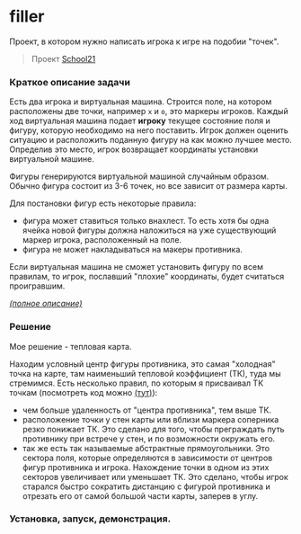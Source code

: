 # filler
Проект, в котором нужно написать игрока к игре на подобии "точек".

> Проект [School21](https://21-school.ru/)


### Краткое описание задачи

Есть два игрока и виртуальная машина. Строится поле, на котором расположены две точки, например `x` и `o`, это маркеры игроков.
Каждый ход виртуальная машина подает __игроку__ текущее состояние поля и фигуру, которую необходимо на него поставить.
Игрок должен оценить ситуацию и расположить поданную фигуру на как можно лучшее место.
Определив это место, игрок возвращает координаты установки виртуальной машине.

Фигуры генерируются виртуальной машиной случайным образом. Обычно фигура состоит из 3-6 точек, но все зависит от размера карты.

Для постановки фигур есть некоторые правила:
  - фигура может ставиться только внахлест. То есть хотя бы одна ячейка новой фигуры должна наложиться на уже существующий маркер игрока, расположенный на поле.
  - фигура не может накладываться на макеры противника.

Если виртуальная машина не сможет установить фигуру по всем правилам, то игрок, пославший "плохие" координаты, будет считаться проигравшим.

*[(полное описание)](readme/filler.en.pdf)*

### Решение

Мое решение - тепловая карта.

Находим условный центр фигуры противника, это самая "холодная" точка на карте, там наименьший тепловой коэффициент (ТК), туда мы стремимся.
Есть несколько правил, по которым я присваивал ТК точкам (посмотреть код можно [(тут)](src/heat_map.c)):
  - чем больше удаленность от "центра противника", тем выше ТК.
  - расположение точки у стен карты или вблизи маркера соперника резко понижает ТК. Это сделано для того, чтобы преграждать путь противнику при встрече у стен, и по возможности окружать его.
  - так же есть так называемые абстрактные прямоугольники. Это сектора поля, которые определяются в зависимости от центров фигур противника и игрока.
  Нахождение точки в одном из этих секторов увеличивает или уменьшает ТК. Это сделано, чтобы игрок старался быстро сократить дистанцию с фигурой противника и отрезать его от самой большой части карты, заперев в углу.

### Установка, запуск, демонстрация.
